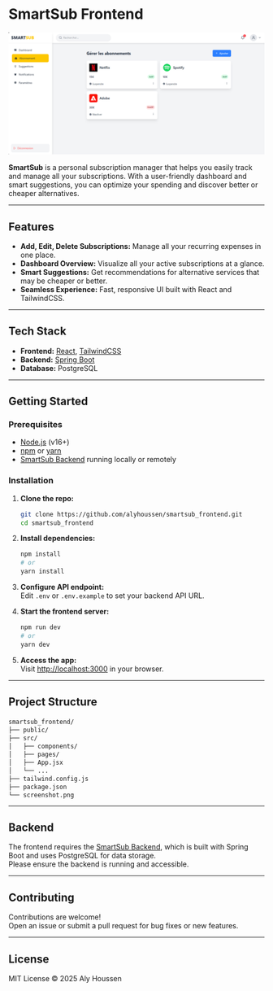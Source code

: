 # SmartSub Frontend

[![SmartSub Screenshot](./Smart_sub.PNG)](./Smart_sub.PNG)

**SmartSub** is a personal subscription manager that helps you easily track and manage all your subscriptions. With a user-friendly dashboard and smart suggestions, you can optimize your spending and discover better or cheaper alternatives.

---

## Features

- **Add, Edit, Delete Subscriptions:** Manage all your recurring expenses in one place.
- **Dashboard Overview:** Visualize all your active subscriptions at a glance.
- **Smart Suggestions:** Get recommendations for alternative services that may be cheaper or better.
- **Seamless Experience:** Fast, responsive UI built with React and TailwindCSS.

---

## Tech Stack

- **Frontend:** [React](https://react.dev/), [TailwindCSS](https://tailwindcss.com/)
- **Backend:** [Spring Boot](https://github.com/alyhoussen/smartsub_backend)
- **Database:** PostgreSQL

---

## Getting Started

### Prerequisites

- [Node.js](https://nodejs.org/) (v16+)
- [npm](https://www.npmjs.com/) or [yarn](https://yarnpkg.com/)
- [SmartSub Backend](https://github.com/alyhoussen/smartsub_backend) running locally or remotely

### Installation

1. **Clone the repo:**
   ```bash
   git clone https://github.com/alyhoussen/smartsub_frontend.git
   cd smartsub_frontend
   ```

2. **Install dependencies:**
   ```bash
   npm install
   # or
   yarn install
   ```

3. **Configure API endpoint:**  
   Edit `.env` or `.env.example` to set your backend API URL.

4. **Start the frontend server:**
   ```bash
   npm run dev
   # or
   yarn dev
   ```

5. **Access the app:**  
   Visit [http://localhost:3000](http://localhost:3000) in your browser.

---

## Project Structure

```
smartsub_frontend/
├── public/
├── src/
│   ├── components/
│   ├── pages/
│   ├── App.jsx
│   └── ...
├── tailwind.config.js
├── package.json
└── screenshot.png
```

---

## Backend

The frontend requires the [SmartSub Backend](https://github.com/alyhoussen/smartsub_backend), which is built with Spring Boot and uses PostgreSQL for data storage.  
Please ensure the backend is running and accessible.

---

## Contributing

Contributions are welcome!  
Open an issue or submit a pull request for bug fixes or new features.

---

## License

MIT License © 2025 Aly Houssen
